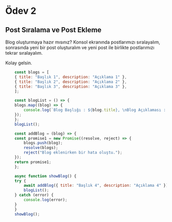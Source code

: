 # Ödev 2
## Post Sıralama ve Post Ekleme

Blog oluşturmaya hazır mısınız? Konsol ekranında postlarımızı sıralayalım, sonrasında yeni bir post oluşturalım ve yeni post ile birlikte postlarımızı tekrar sıralayalım.

Kolay gelsin.
```js
    const blogs = [
    { title: "Başlık 1", description: "Açıklama 1" },
    { title: "Başlık 2", description: "Açıklama 2" },
    { title: "Başlık 3", description: "Açıklama 3" },
    ];

    const blogList = () => {
    blogs.map((blog) => {
        console.log(`Blog Başlığı : ${blog.title}, \nBlog Açıklaması : ${blog.description}\n`);
    });
    };
    blogList();

    const addBlog = (blog) => {
    const promise1 = new Promise((resolve, reject) => {
        blogs.push(blog);
        resolve(blogs);
        reject("Blog eklenirken bir hata oluştu.");
    });
    return promise1;
    };

    async function showBlog() {
    try {
        await addBlog({ title: "Başlık 4", description: "Açıklama 4" });
        blogList();
    } catch (error) {
        console.log(error);
    }
    }
    showBlog();
```